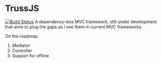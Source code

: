 TrussJS
=======
[![Build Status](https://travis-ci.org/JoeChapman/TrussJS.png)](https://travis-ci.org/JoeChapman/TrussJS)
A dependency-less MVC framework, still under development  that aims to plug the gaps as I see them in current MVC frameworks.

On the roadmap:

1. Mediator
2. Controller
3. Support for offline